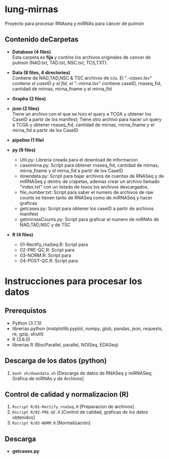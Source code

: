 # lung-mirnas
Proyecto para procesar RNAseq y miRNAs para cáncer de pulmón

## Contenido deCarpetas

- **Database (4 files)**    
   Esta carpeta es **fija** y contine los archivos originales de cancer de pulmon 
   (NAD.txt, TAD.txt, NSC.txt, TCS,TXT).

- **Data (8 files, 4 directories)**  
   Contiene de NAD,TAD,NSC & TSC archivos de c/u. El ".*-cases.tsv" contiene el caseID y el fid, el ".*-mirna.tsv" contiene caseID, rnaseq_fid, cantidad de mirnas, mirna_fname y el mirna_fid  
   
- **Graphs (2 files)**  

- **json (2 files)**  
   Tiene un archivo con el que se hizo el query a TCGA y obtener los CaseID a partir de los manifest;  Tiene otro archivo para hacer un query a TCGA y obtener rnaseq_fid, cantidad de mirnas, mirna_fname y el mirna_fid a partir de los CaseID
   
- **pipeline (1 file)**  

- **py (6 files)**  
   - Util.py: Libreria creada para el download de informacion
   - casemirna.py: Script para obtener rnaseq_fid, cantidad de mirnas, mirna_fname y el mirna_fid a partir de los CaseID
   - downdata.py: Script para bajar archivos de cuentas de RNASeq y de miRNASeq y dentro de crapetas, ademas crear un archivo llamado "index.txt" con un listado de tosos los archivos descargados.   
   - file_number.txt: Script para saber el numero de archivos de raw counts se tienen tanto de RNASeq como de miRNASeq y hacer graficas  
   - getcases.py: Script para obtener los caseID a partir de archivos manifest
   - getmirnasCounts.py: Script para graficar el numero de miRNAs de NAD,TAD,NSC y de TSC
  
- **R (4 files)**  
   - 01-Rectify_rnaSeq.R: Script para 
   - 02-PRE-QC.R: Script para 
   - 03-NORM.R: Script para 
   - 04-POST-QC.R: Script para 

   

# Instrucciones para procesar los datos

## Prerequistos
 - Python (3.7.3)
 - librerias python (matplotlib.pyplot, numpy, glob, pandas, json, requests, re, gzip, shutil)
 - R (3.6.0)
 - librerias R (BiocParallel, parallel, NOISeq, EDASeq)

## Descarga de los datos (python)
   1. `bash sh/downdata.sh` [Descarga de datos de RNASeq y miRNASeq; Gráfica de miRNAs y de Archivos]

## Control de calidad y normalizacion (R)
   1. `Rscript R/01-Rectify_rnaSeq.R` [Preparacion de archivos]
   2. `Rscript R/02-PRE-QC.R` [Control de calidad, graficas de los datos obtenidos]
   3. `Rscript R/03-NORM.R` [Normalización]

## Descarga
 
 - __getcases.py__
 
 

